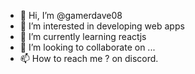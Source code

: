 - 👋 Hi, I’m @gamerdave08
- 👀 I’m interested in developing web apps
- 🌱 I’m currently learning reactjs
- 💞️ I’m looking to collaborate on ...
- 📫 How to reach me ? on discord.

<!---
gamerdave08/gamerdave08 is a ✨ special ✨ repository because its `README.md` (this file) appears on your GitHub profile.
You can click the Preview link to take a look at your changes.
--->
